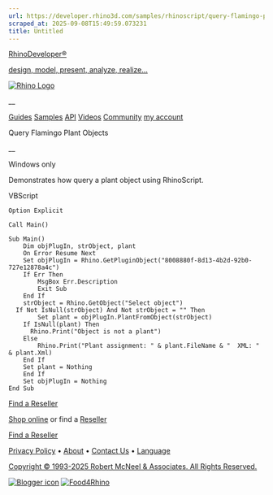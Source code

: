 ```yaml
---
url: https://developer.rhino3d.com/samples/rhinoscript/query-flamingo-plant-object/
scraped_at: 2025-09-08T15:49:59.073231
title: Untitled
---
```


[RhinoDeveloper®](/)

[design, model, present, analyze, realize...](/)

[![Rhino Logo](https://developer.rhino3d.com/images/rhinodevlogo.png)](/)

__

[Guides](https://developer.rhino3d.com/guides)
[Samples](https://developer.rhino3d.com/samples)
[API](https://developer.rhino3d.com/api)
[Videos](https://developer.rhino3d.com/videos)
[Community](https://discourse.mcneel.com/c/rhino-developer) [my account
](https://www.rhino3d.com/my-account/ "Manage your account, licenses, and
teams")

Query Flamingo Plant Objects

__

Windows only

Demonstrates how query a plant object using RhinoScript.

VBScript

    
    
    Option Explicit
    
    Call Main()
    
    Sub Main()
    	Dim objPlugIn, strObject, plant
    	On Error Resume Next
    	Set objPlugIn = Rhino.GetPluginObject("8008880f-8d13-4b2d-92b0-727e12878a4c")
    	If Err Then
    		MsgBox Err.Description
    		Exit Sub
    	End If
    	strObject = Rhino.GetObject("Select object")
      If Not IsNull(strObject) And Not strObject = "" Then
    		Set plant = objPlugIn.PlantFromObject(strObject)
        If IsNull(plant) Then
          Rhino.Print("Object is not a plant")
        Else
      		Rhino.Print("Plant assignment: " & plant.FileName & "  XML: " & plant.Xml)
        End If
        Set plant = Nothing
    	End If
    	Set objPlugIn = Nothing
    End Sub
    

  

[Find a Reseller](https://www.rhino3d.com/sales)

[Shop online](https://www.rhino3d.com/store) or find a
[Reseller](https://www.rhino3d.com/sales)

[Find a Reseller](https://www.rhino3d.com/sales)

[Privacy Policy](https://www.rhino3d.com/privacy) •
[About](https://www.rhino3d.com/mcneel/about) • [Contact
Us](https://www.rhino3d.com/mcneel/contact) • [
Language](https://www.rhino3d.com/language "Change to a different region or
language")

[Copyright © 1993-2025 Robert McNeel & Associates. All Rights
Reserved.](https://www.rhino3d.com/mcneel/about)

[](https://www.facebook.com/McNeelRhinoceros/)
[](https://twitter.com/bobmcneel) [](https://www.linkedin.com/groups/75313/)
[](https://www.youtube.com/user/RhinoGuide/videos) [](https://vimeo.com/rhino)
[![Blogger
icon](https://developer.rhino3d.com/images/blogger.svg)](http://blog.rhino3d.com/)
[![Food4Rhino](https://developer.rhino3d.com/images/f4r_icon_01.svg)](https://www.food4rhino.com)

